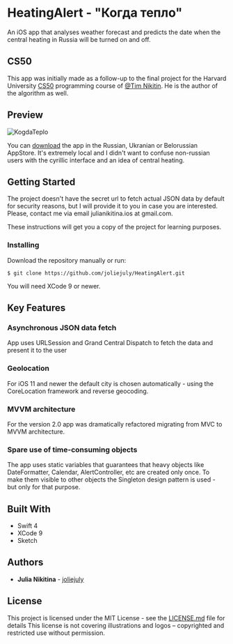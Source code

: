 # HeatingAlert - "Когда тепло"

An iOS app that analyses weather forecast and predicts the date when the central heating in Russia will be turned on and off. 

## CS50

This app was initially made as a follow-up to the final project for the Harvard University [CS50](https://cs50.harvard.edu) programming course of [@Tim Nikitin](https://timnikitin.com). He is the author of the algorithm as well. 

## Preview

![KogdaTeplo](https://media.giphy.com/media/3IGhY4yemhHuDRD1Un/giphy.gif)

You can [download](https://itunes.apple.com/ru/app/%D0%BA%D0%BE%D0%B3%D0%B4%D0%B0-%D1%82%D0%B5%D0%BF%D0%BB%D0%BE/id1361989136?mt=8) the app in the Russian, Ukranian or Belorussian AppStore. It's extremely local and I didn't want to confuse non-russian users with the cyrillic interface and an idea of central heating.   

## Getting Started

The project doesn't have the secret url to fetch actual JSON data by default for security reasons, but I will provide it to you in case you are interested. Please, contact me via email julianikitina.ios at gmail.com.  

These instructions will get you a copy of the project for learning purposes. 

### Installing

Download the repository manually or run:

```
$ git clone https://github.com/joliejuly/HeatingAlert.git
```
You will need XCode 9 or newer. 

## Key Features

### Asynchronous JSON data fetch

App uses URLSession and Grand Central Dispatch to fetch the data and present it to the user

### Geolocation

For iOS 11 and newer the default city is chosen automatically - using the CoreLocation framework and reverse geocoding.

### MVVM architecture

For the version 2.0 app was dramatically refactored migrating from MVC to MVVM architecture. 

### Spare use of time-consuming objects

The app uses static variables that guarantees that heavy objects like DateFormatter, Calendar, AlertController, etc are created only once. To make them visible to other objects the Singleton design pattern is used - but only for that purpose. 

## Built With

* Swift 4
* XCode 9
* Sketch

## Authors

* **Julia Nikitina** - [joliejuly](https://github.com/joliejuly)

## License

This project is licensed under the MIT License - see the [LICENSE.md](/LICENSE.md) file for details
This license is not covering illustrations and logos – copyrighted and restricted use without permission.
